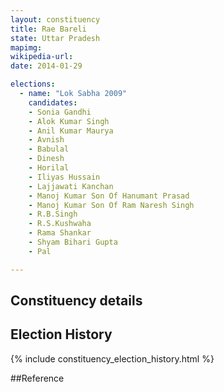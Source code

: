 ```yaml
---
layout: constituency
title: Rae Bareli
state: Uttar Pradesh
mapimg: 
wikipedia-url: 
date: 2014-01-29

elections: 
  - name: "Lok Sabha 2009"
    candidates: 
    - Sonia Gandhi 
    - Alok Kumar Singh 
    - Anil Kumar Maurya 
    - Avnish 
    - Babulal 
    - Dinesh 
    - Horilal 
    - Iliyas Hussain 
    - Lajjawati Kanchan 
    - Manoj Kumar Son Of Hanumant Prasad 
    - Manoj Kumar Son Of Ram Naresh Singh 
    - R.B.Singh 
    - R.S.Kushwaha 
    - Rama Shankar 
    - Shyam Bihari Gupta 
    - Pal 

---
```

## Constituency details


## Election History
{% include constituency_election_history.html %}

##Reference
